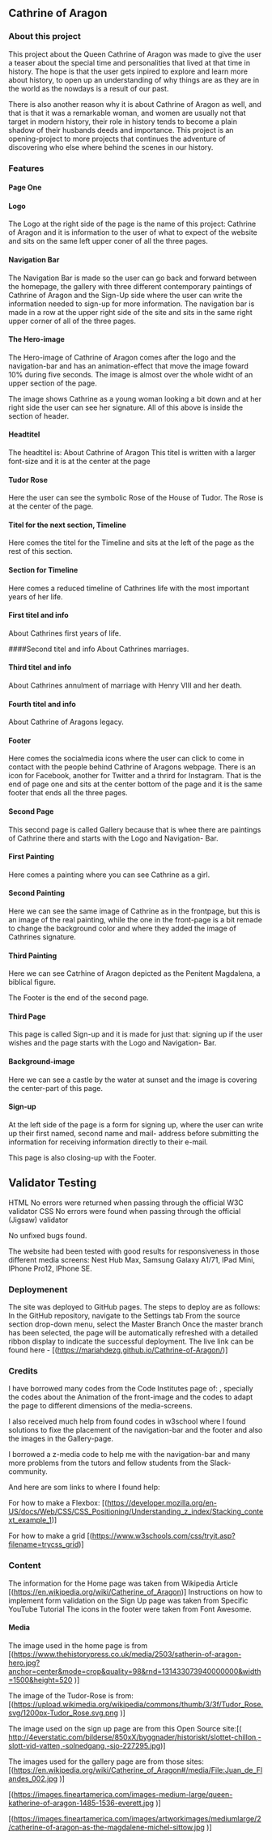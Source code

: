 ## Cathrine of Aragon

### About this project
This project about the Queen Cathrine of Aragon was made to give the user a teaser about the special time and personalities that lived at that time in history. The hope is that the user gets inpired to explore and learn more about history, to open up an understanding of why things are as they are in the world as the nowdays is a result of our past.

There is also another reason why it is about Cathrine of Aragon as well, and that is that it was a remarkable woman, and women are usually not that target in modern history, their role in history tends to become a plain shadow of their husbands deeds and importance. This project is an opening-project to more projects that continues the adventure of discovering who else where behind the scenes in our history.

### Features
#### Page One

#### Logo
The Logo at the right side of the page is the name of this project: Cathrine of Aragon and it is information to the user of what to expect of the website and sits on the same left upper coner of all the three pages.

#### Navigation Bar
The Navigation Bar is made so the user can go back and forward between the homepage, the gallery with three different contemporary paintings of Cathrine of Aragon and the Sign-Up side where the user can write the information needed to sign-up for more information. The navigation bar is made in a row at the upper right side of the site and sits in the same right upper corner of all of the three pages.

#### The Hero-image
The Hero-image of Cathrine of Aragon comes after the logo and the navigation-bar and has an animation-effect that move the image foward 10% during five seconds. The image is almost over the whole widht of an upper section of the page.

The image shows Cathrine as a young woman looking a bit down and at her right side the user can see her signature.
All of this above is inside the section of header.

#### Headtitel  
The headtitel is: About Cathrine of Aragon
This titel is written with a larger font-size and it is at the center at the page

#### Tudor Rose
Here the user can see the symbolic Rose of the House of Tudor. The Rose is at the center of the page.

#### Titel for the next section, Timeline
Here comes the titel for the Timeline and sits at the left of the page as the rest of this section.

#### Section for Timeline
Here comes  a reduced timeline of Cathrines life with the most important years of her life.


#### First titel and info
About Cathrines first years of life.

####Second titel and info
About Cathrines marriages.

#### Third titel and info
About Cathrines annulment of marriage with Henry  VIII and her death.

#### Fourth titel and info
About Cathrine of Aragons legacy.


#### Footer
Here comes the socialmedia icons where the user can click to come in contact with the people 
behind Cathrine of Aragons webpage. There is an icon for Facebook, another for Twitter and a 
thrird for Instagram. That is the end of page one and sits at the center bottom of the page and 
it is the same footer that ends all the three pages.


#### Second Page
This second page is called Gallery because that is whee there are paintings of Cathrine there and starts with the Logo and Navigation- Bar.


#### First Painting
Here comes a painting where you can see Cathrine as a girl.


#### Second Painting
Here we can see the same image of Cathrine as in the frontpage, but this is an image of the real painting, while the one in the front-page is a bit remade to change the background color and where they added the image of Cathrines signature.


#### Third Painting
Here we can see Catrhine of Aragon depicted as the Penitent Magdalena, a biblical figure.


The Footer is the end of the second page.

#### Third Page
This page is called Sign-up and it is made for just that: signing up if the user wishes and the page starts with the Logo and Navigation- Bar.


#### Background-image
Here we can see a castle by the water at sunset and the image is covering the center-part of this page.

#### Sign-up 
At the left side of the page is a form for signing up, where the user can write up their first named,
second name and mail- address before submitting the information for receiving information directly to 
their e-mail.


This page is also closing-up with the Footer.




## Validator Testing

HTML
No errors were returned when passing through the official W3C validator
CSS
No errors were found when passing through the official (Jigsaw) validator

No unfixed bugs found.

The website had been tested with good results for responsiveness in those different media screens: Nest Hub Max, Samsung Galaxy A1/71, IPad Mini, IPhone Pro12, IPhone SE.




### Deploymenent

The site was deployed to GitHub pages. The steps to deploy are as follows: 
In the GitHub repository, navigate to the Settings tab
From the source section drop-down menu, select the Master Branch
Once the master branch has been selected, the page will be automatically refreshed with a detailed ribbon display to indicate the successful deployment.
The live link can be found here - [(https://mariahdezg.github.io/Cathrine-of-Aragon/)]

### Credits

I have borrowed many codes from the Code Institutes page of: <Love Running>, specially the codes about the Animation of the front-image and the codes to adapt the page to different dimensions of the media-screens.

I also received much help from found codes in w3school where I found solutions to fixe the placement of the navigation-bar and the footer and also the images in the Gallery-page.

I borrowed a z-media code to help me with the navigation-bar and many more problems from the tutors and fellow students from the Slack-community.

And here are som links to where I found help:


For how to make a Flexbox: 
 [(https://developer.mozilla.org/en-US/docs/Web/CSS/CSS_Positioning/Understanding_z_index/Stacking_context_example_1)] 


For how to make a grid
 [(https://www.w3schools.com/css/tryit.asp?filename=trycss_grid)] 



### Content

The information for the Home page was taken from Wikipedia Article [(https://en.wikipedia.org/wiki/Catherine_of_Aragon)]
Instructions on how to implement form validation on the Sign Up page was taken from Specific YouTube Tutorial
The icons in the footer were taken from Font Awesome.


#### Media
The image used in the home page is from [(https://www.thehistorypress.co.uk/media/2503/satherin-of-aragon-hero.jpg?anchor=center&mode=crop&quality=98&rnd=131433073940000000&width=1500&height=520 )] 



The image of the Tudor-Rose is from: [(https://upload.wikimedia.org/wikipedia/commons/thumb/3/3f/Tudor_Rose.svg/1200px-Tudor_Rose.svg.png )]



The image used on the sign up page are from this Open Source site:[( http://4everstatic.com/bilderse/850xX/byggnader/historiskt/slottet-chillon,-slott-vid-vatten,-solnedgang,-sjo-227295.jpg)] 



The images used for the gallery page are from those sites:
[(https://en.wikipedia.org/wiki/Catherine_of_Aragon#/media/File:Juan_de_Flandes_002.jpg )]



[(https://images.fineartamerica.com/images-medium-large/queen-katherine-of-aragon-1485-1536-everett.jpg
 )]


[(https://images.fineartamerica.com/images/artworkimages/mediumlarge/2/catherine-of-aragon-as-the-magdalene-michel-sittow.jpg )]
